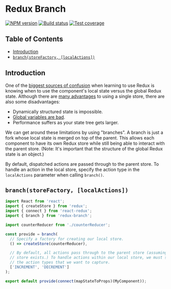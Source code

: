 # Redux Branch

[![NPM version][npm-image]][npm-url]
[![Build status][travis-image]][travis-url]
[![Test coverage][codecov-image]][codecov-url]

## Table of Contents
* [Introduction](#introduction)
* [`branch(storeFactory, [localActions])`](#branchstorefactory-localactions)

## Introduction
One of the [biggest sources of confusion](https://github.com/reactjs/redux/issues/1385) when learning to use Redux is knowing when to use the component's local state versus the global Redux state. Although there are [many advantages](http://stackoverflow.com/questions/32461229/why-use-redux-over-facebook-flux) to using a single store, there are also some disadvantages:

* Dynamically structured state is impossible.
* [Global variables are bad](http://c2.com/cgi/wiki?GlobalVariablesAreBad).
* Performance suffers as your state tree gets larger.

We can get around these limitations by using "branches". A branch is just a fork whose local state is merged on top of the parent. This allows each component to have its own Redux store while still being able to interact with the parent store. (Note: It's important that the structure of the global Redux state is an object.)

By default, dispatched actions are passed through to the parent store. To handle an action in the local store, specify the action type in the `localActions` parameter when calling `branch()`.

## `branch(storeFactory, [localActions])`
```js
import React from 'react';
import { createStore } from 'redux';
import { connect } from 'react-redux';
import { branch } from 'redux-branch';

import counterReducer from './counterReducer';

const provide = branch(
  // Specify a factory for creating our local store.
  () => createStore(counterReducer),

  // By default, all actions pass through to the parent store (assuming a parent
  // store exists.) To handle actions within our local store, we must specify
  // the action types that we want to capture.
  ['INCREMENT', 'DECREMENT']
);

export default provide(connect(mapStateToProps)(MyComponent));
```

[npm-image]: https://img.shields.io/npm/v/redux-branch.svg?style=flat-square
[npm-url]: https://www.npmjs.com/package/redux-branch
[travis-image]: https://img.shields.io/travis/stephenbunch/redux-branch.svg?style=flat-square
[travis-url]: https://travis-ci.org/stephenbunch/redux-branch
[codecov-image]: https://img.shields.io/codecov/c/github/stephenbunch/redux-branch.svg?style=flat-square
[codecov-url]: https://codecov.io/github/stephenbunch/redux-branch
